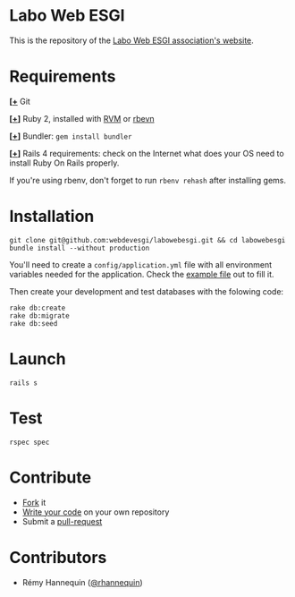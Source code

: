 Labo Web ESGI
========================

This is the repository of the [Labo Web ESGI association's website](http://labowebesgi.herokuapp.com).

# Requirements

**[[+](http://git-scm.com)** Git

**[[+](https://rvm.io)]** Ruby 2, installed with [RVM]((https://rvm.io)) or [rbevn](http://rbenv.org)

**[[+](http://bundler.io)]** Bundler: `gem install bundler`

**[[+](http://rubyonrails.org)]** Rails 4 requirements: check on the Internet what does your OS need to install Ruby On Rails properly.

If you're using rbenv, don't forget to run `rbenv rehash` after installing gems.

# Installation

    git clone git@github.com:webdevesgi/labowebesgi.git && cd labowebesgi
    bundle install --without production

You'll need to create a `config/application.yml` file with all environment variables needed for the application. Check the [example file](https://github.com/webdevesgi/labowebesgi/blob/master/config/application.example.yml) out to fill it.

Then create your development and test databases with the folowing code:

    rake db:create
    rake db:migrate
    rake db:seed

# Launch

    rails s

# Test

    rspec spec

# Contribute

- [Fork](https://help.github.com/articles/fork-a-repo) it
- [Write your code](https://help.github.com/articles/making-changes) on your own repository
- Submit a [pull-request](https://help.github.com/articles/using-pull-requests)


# Contributors

- Rémy Hannequin ([@rhannequin](https://github.com/rhannequin))

